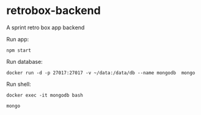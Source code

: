 # retrobox-backend

A sprint retro box app backend

Run app:

```
npm start
```

Run database:

```
docker run -d -p 27017:27017 -v ~/data:/data/db --name mongodb  mongo
```

Run shell:

```
docker exec -it mongodb bash
```

```
mongo
```